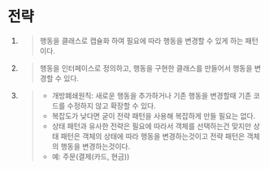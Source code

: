 # 전략 
1. > 행동을 클래스로 캡슐화 하여 필요에 따라 행동을 변경할 수 있게 하는 패턴이다.
2. > 행동을 인터페이스로 정의하고, 행동을 구현한 클래스를 만들어서 행동을 변경할 수 있다.
3. > - 개방폐쇄원칙: 새로운 행동을 추가하거나 기존 행동을 변경할때 기존 코드를 수정하지 않고 확장할 수 있다.
    > - 복잡도가 낮다면 굳이 전략 패턴을 사용해 복잡하게 만들 필요는 없다.
    > - 상태 패턴과 유사한 전략은 필요에 따라서 객체를 선택하는건 맞지만 상태 패턴은 객체의 상태에 따라 행동을 변경하는것이고 전략 패턴은 객체의 행동을 변경하는것이다.
    > - 예: 주문(결제(카드, 현금))